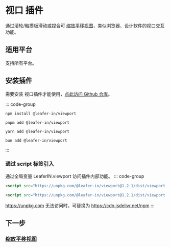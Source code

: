 # 视口 插件

通过滚轮/触摸板滑动或捏合可 [缩放平移视图](/guide/advanced/viewport)，类似浏览器、设计软件的视口交互功能。

## 适用平台

支持所有平台。

## 安装插件

需要安装 视口插件才能使用，[点此访问 Github 仓库](https://github.com/leaferjs/leafer-in/tree/main/packages/viewport)。

::: code-group

```sh[npm]
npm install @leafer-in/viewport
```

```sh[pnpm]
pnpm add @leafer-in/viewport
```

```sh[yarn]
yarn add @leafer-in/viewport
```

```sh[bun]
bun add @leafer-in/viewport
```

:::

### 通过 script 标签引入

通过全局变量 LeaferIN.viewport 访问插件内部功能。
::: code-group

```html [viewport.min]
<script src="https://unpkg.com/@leafer-in/viewport@1.2.1/dist/viewport.min.js"></script>
```

```html [viewport]
<script src="https://unpkg.com/@leafer-in/viewport@1.2.1/dist/viewport.js"></script>
```

https://unpkg.com 无法访问时，可替换为 https://cdn.jsdelivr.net/npm
:::

## 下一步

### [缩放平移视图](/guide/advanced/viewport)

